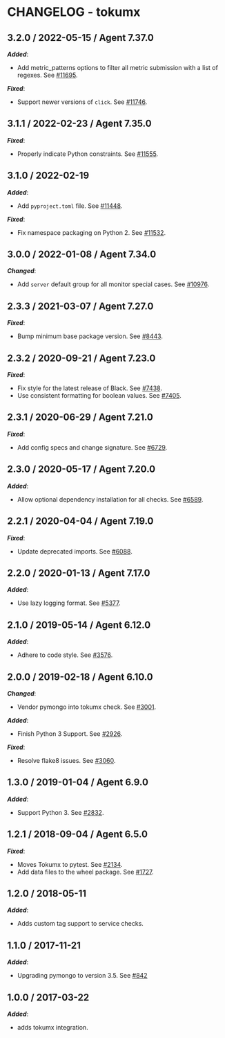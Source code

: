 # CHANGELOG - tokumx

## 3.2.0 / 2022-05-15 / Agent 7.37.0

***Added***: 

* Add metric_patterns options to filter all metric submission with a list of regexes. See [#11695](https://github.com/DataDog/integrations-core/pull/11695).

***Fixed***: 

* Support newer versions of `click`. See [#11746](https://github.com/DataDog/integrations-core/pull/11746).

## 3.1.1 / 2022-02-23 / Agent 7.35.0

***Fixed***: 

* Properly indicate Python constraints. See [#11555](https://github.com/DataDog/integrations-core/pull/11555).

## 3.1.0 / 2022-02-19

***Added***: 

* Add `pyproject.toml` file. See [#11448](https://github.com/DataDog/integrations-core/pull/11448).

***Fixed***: 

* Fix namespace packaging on Python 2. See [#11532](https://github.com/DataDog/integrations-core/pull/11532).

## 3.0.0 / 2022-01-08 / Agent 7.34.0

***Changed***: 

* Add `server` default group for all monitor special cases. See [#10976](https://github.com/DataDog/integrations-core/pull/10976).

## 2.3.3 / 2021-03-07 / Agent 7.27.0

***Fixed***: 

* Bump minimum base package version. See [#8443](https://github.com/DataDog/integrations-core/pull/8443).

## 2.3.2 / 2020-09-21 / Agent 7.23.0

***Fixed***: 

* Fix style for the latest release of Black. See [#7438](https://github.com/DataDog/integrations-core/pull/7438).
* Use consistent formatting for boolean values. See [#7405](https://github.com/DataDog/integrations-core/pull/7405).

## 2.3.1 / 2020-06-29 / Agent 7.21.0

***Fixed***: 

* Add config specs and change signature. See [#6729](https://github.com/DataDog/integrations-core/pull/6729).

## 2.3.0 / 2020-05-17 / Agent 7.20.0

***Added***: 

* Allow optional dependency installation for all checks. See [#6589](https://github.com/DataDog/integrations-core/pull/6589).

## 2.2.1 / 2020-04-04 / Agent 7.19.0

***Fixed***: 

* Update deprecated imports. See [#6088](https://github.com/DataDog/integrations-core/pull/6088).

## 2.2.0 / 2020-01-13 / Agent 7.17.0

***Added***: 

* Use lazy logging format. See [#5377](https://github.com/DataDog/integrations-core/pull/5377).

## 2.1.0 / 2019-05-14 / Agent 6.12.0

***Added***: 

* Adhere to code style. See [#3576](https://github.com/DataDog/integrations-core/pull/3576).

## 2.0.0 / 2019-02-18 / Agent 6.10.0

***Changed***: 

* Vendor pymongo into tokumx check. See [#3001](https://github.com/DataDog/integrations-core/pull/3001).

***Added***: 

* Finish Python 3 Support. See [#2926](https://github.com/DataDog/integrations-core/pull/2926).

***Fixed***: 

* Resolve flake8 issues. See [#3060](https://github.com/DataDog/integrations-core/pull/3060).

## 1.3.0 / 2019-01-04 / Agent 6.9.0

***Added***: 

* Support Python 3. See [#2832](https://github.com/DataDog/integrations-core/pull/2832).

## 1.2.1 / 2018-09-04 / Agent 6.5.0

***Fixed***: 

* Moves Tokumx to pytest. See [#2134](https://github.com/DataDog/integrations-core/pull/2134).
* Add data files to the wheel package. See [#1727](https://github.com/DataDog/integrations-core/pull/1727).

## 1.2.0 / 2018-05-11

***Added***: 

* Adds custom tag support to service checks.

## 1.1.0 / 2017-11-21

***Added***: 

* Upgrading pymongo to version 3.5. See [#842](https://github.com/DataDog/integrations-core/issues/842)

## 1.0.0 / 2017-03-22

***Added***: 

* adds tokumx integration.
